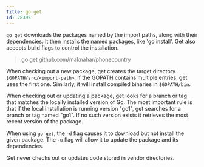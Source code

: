 ```yaml
---
Title: go get
Id: 28395
---
```

`go get` downloads the packages named by the import paths, along with their
dependencies. It then installs the named packages, like 'go install'. Get also accepts build flags to control the installation.

> go get github.com/maknahar/phonecountry

When checking out a new package, get creates the target directory
`$GOPATH/src/<import-path>`. If the GOPATH contains multiple entries,
get uses the first one. Similarly, it will install compiled binaries in `$GOPATH/bin`.

When checking out or updating a package, get looks for a branch or tag
that matches the locally installed version of Go. The most important
rule is that if the local installation is running version "go1", get
searches for a branch or tag named "go1". If no such version exists it
retrieves the most recent version of the package.

When using `go get`, the `-d` flag causes it to download but not install the given package. The `-u` flag will allow it to update the package and its dependencies.

Get never checks out or updates code stored in vendor directories.
